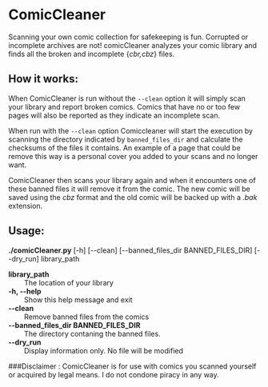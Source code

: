 ComicCleaner
============
Scanning your own comic collection for safekeeping is fun. Corrupted or incomplete archives are not! 
comicCleaner analyzes your comic library and finds all the broken and incomplete {*cbr,cbz*} files.

## How it works:

When ComicCleaner is run without the <code>--clean</code> option it will simply scan your library and report broken comics. Comics that have no or too few pages will also be reported as they indicate an incomplete scan. 

When run with the <code>--clean</code> option Comiccleaner will start the execution by scanning the directory indicated by <code>banned_files_dir</code> and calculate the checksums of the files it contains. An example of a page that could be remove this way is a personal cover you added to your scans and no longer want.

ComicCleaner then scans your library again and when it encounters one of these banned files it will remove it from the comic. The new comic will be saved using the *cbz* format and the old comic will be backed up with a *.bak* extension.

## Usage:

**./comicCleaner.py** [-h] [--clean] [--banned_files_dir BANNED_FILES_DIR] [--dry_run] library_path

**library_path**  
&nbsp;&nbsp;&nbsp;&nbsp;&nbsp;&nbsp;&nbsp;&nbsp;The location of your library  
**-h, --help**  
&nbsp;&nbsp;&nbsp;&nbsp;&nbsp;&nbsp;&nbsp;&nbsp;Show this help message and exit  
**--clean**  
&nbsp;&nbsp;&nbsp;&nbsp;&nbsp;&nbsp;&nbsp;&nbsp;Remove banned files from the comics  
**--banned_files_dir BANNED_FILES_DIR**  
&nbsp;&nbsp;&nbsp;&nbsp;&nbsp;&nbsp;&nbsp;&nbsp;The directory contaning the banned files.  
**--dry_run**  
&nbsp;&nbsp;&nbsp;&nbsp;&nbsp;&nbsp;&nbsp;&nbsp;Display information only. No file will be modified

###Disclaimer : 
ComicCleaner is for use with comics you scanned yourself or acquired by legal means. I do not condone piracy in any way.

